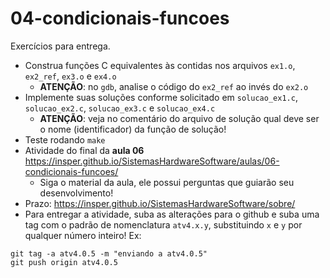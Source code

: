 # 04-condicionais-funcoes

Exercícios para entrega.
- Construa funções C equivalentes às contidas nos arquivos `ex1.o`, `ex2_ref`, `ex3.o` e `ex4.o`
    - **ATENÇÃO**: no `gdb`, analise o código do `ex2_ref` ao invés do `ex2.o`
- Implemente suas soluções conforme solicitado em `solucao_ex1.c`, `solucao_ex2.c`, `solucao_ex3.c` e `solucao_ex4.c`
    - **ATENÇÃO**: veja no comentário do arquivo de solução qual deve ser o nome (identificador) da função de solução!
- Teste rodando `make`
- Atividade do final da **aula 06** https://insper.github.io/SistemasHardwareSoftware/aulas/06-condicionais-funcoes/
    - Siga o material da aula, ele possui perguntas que guiarão seu desenvolvimento!
- Prazo: https://insper.github.io/SistemasHardwareSoftware/sobre/
- Para entregar a atividade, suba as alterações para o github e suba uma tag com o padrão de nomenclatura `atv4.x.y`, substituindo `x` e `y` por qualquer número inteiro! Ex:

```
git tag -a atv4.0.5 -m "enviando a atv4.0.5"
git push origin atv4.0.5
```